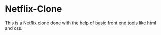 # Netflix-Clone
This is a Netflix clone done with the help of basic front end tools like html and css.
